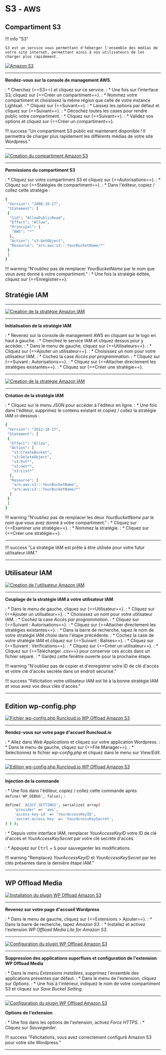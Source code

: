 # S3 <small>- AWS</small>

## Compartiment S3

!!! info "S3"

    S3 est un service vous permettant d'héberger l'ensemble des médias de votre site internet, permettant ainsi à vos utilisateurs de les charger plus rapidement.

<p><a href="../assets/images/aws/s3/fr/1.gif" target="_blank"><img alt="Amazon S3" src="../assets/images/aws/s3/fr/1.gif"></a></p>

***

**Rendez-vous sur la console de management AWS.**

:    * Cherchez {==S3==} et cliquez sur ce service.
:    * Une fois sur l'interface S3, cliquez sur {==Créer un compartiment==}.
:    * Nommez votre compartiment et choisissez la même région que celle de votre instance Lightsail.
:    * Cliquez sur {==Suivant==}.
:    * Laissez les options par défaut et cliquez sur {==Suivant==}.
:    * Décochez toutes les cases pour rendre public votre compartiment.
:    * Cliquez sur {==Suivant==}.
:    * Validez vos options et cliquez sur {==Créer un compartiment==}.

!!! success "Un compartiment S3 public est maintenant disponible ! Il permettra de charger plus rapidement les différents médias de votre site Wordpress."

***

<p><a href="../assets/images/aws/s3/fr/2.gif" target="_blank"><img alt="Creation du compartiment Amazon S3" src="../assets/images/aws/s3/fr/2.gif"></a></p>

***

**Permissions du compartiment S3**

:    * Cliquez sur votre compartiment S3 et cliquez sur {==Autorisations==}.
:    * Cliquez sur {==Statégies de compartiment==}.
:    * Dans l'éditeur, copiez / collez cette stratégie : 
``` sh
{
 "Version": "2008-10-17",
 "Statement": [
 {
  "Sid": "AllowPublicRead",
  "Effect": "Allow",
  "Principal": {
   "AWS": "*"
  },
  "Action": "s3:GetObject",
  "Resource": "arn:aws:s3:::YourBucketName/*"
 }
 ]
}
```

!!! warning "N'oubliez pas de remplacer *YourBucketName* par le nom que vous avez donné à votre compartiment."
:    * Une fois la stratégie éditée, cliquez sur {==Enregistrer==}.

## Stratégie IAM

***

<p><a href="../assets/images/aws/s3/fr/3a.gif" target="_blank"><img alt="Creation de la stratégie Amazon IAM" src="../assets/images/aws/s3/fr/3a.gif"></a></p>

***

**Initialisation de la stratégie IAM**

:    * Revenez sur la console de management AWS en cliquant sur le logo en haut à gauche.
:    * Cherchez le service IAM et cliquez dessus pour y accéder.
:    * Dans le menu de gauche, cliquez sur {==Utilisateurs==}.
:    * Cliquez sur {==Ajouter un utilisateur==}.
:    * Choisissez un nom pour votre utilisateur IAM.
:    * Cochez la case *Accès par programmation*.
:    * Cliquez sur {==Suivant : Autorisations==}.
:    * Cliquez sur {==Attacher directement les stratégies existantes==}.
:    * Cliquez sur {==Créer une stratégie==}.

***

<p><a href="../assets/images/aws/s3/fr/3b.gif" target="_blank"><img alt="Creation de la stratégie Amazon IAM" src="../assets/images/aws/s3/fr/3b.gif"></a></p>

***

**Création de la stratégie IAM**

:    * Cliquez sur le menu JSON pour accéder à l'éditeur en ligne.
:    * Une fois dans l'éditeur, supprimez le contenu existant et copiez / collez la stratégie IAM ci-dessous :
``` sh
{
 "Version": "2012-10-17",
 "Statement": [
 {
  "Effect": "Allow",
  "Action": [
   "s3:CreateBucket",
   "s3:DeleteObject",
   "s3:Put*",
   "s3:Get*",
   "s3:List*"
  ],
  "Resource": [
   "arn:aws:s3:::YourBucketName",
   "arn:aws:s3:::YourBucketName/*"
  ]
 }
 ]
}
```

!!! warning "N'oubliez pas de remplacer les deux *YourBucketName* par le nom que vous avez donné à votre compartiment."
:    * Cliquez sur {==Examiner une stratégie==}.
:    * Nommez la stratégie.
:    * Cliquez sur {==Créer une stratégie==}.

***

!!! success "La stratégie IAM est prête à être utilisée pour votre futur utilisateur IAM."

***

## Utilisateur IAM

<p><a href="../assets/images/aws/s3/fr/3c.gif" target="_blank"><img alt="Creation de l'utilisateur Amazon IAM" src="../assets/images/aws/s3/fr/3c.gif"></a></p>

***

**Couplage de la stratégie IAM à votre utilisateur IAM**

:    * Dans le menu de gauche, cliquez sur {==Utilisateur==}.
:    * Cliquez sur {==Ajouter un utilisateur==}.
:    * Choisissez un nom pour votre utilisateur IAM.
:    * Cochez la case *Accès par programmation*.
:    * Cliquez sur {==Suivant : Autorisations==}.
:    * Cliquez sur {==Attacher directement les stratégies existantes==}.
:    * Dans la barre de recherche, tapez le nom de votre stratégie IAM choisi dans l'étape précédente.
:    * Cochez la case de votre stratégie IAM et cliquez sur {==Suivant : Balises==}.
:    * Cliquez sur {==Suivant : Vérifications==}.
:    * Cliquez sur {==Créer un utilisateur==}.
:    * Cliquez sur {==Télécharger .csv==} pour conserver ces accès dans un fichier séparé.
:    * Gardez cette fenêtre ouverte pour la prochaine étape.

!!! warning "N'oubliez pas de copier et d'enregistrer votre ID de clé d'accès et votre clé d'accès secrète dans un endroit sécurisé."

!!! success "Félicitation votre utilisateur IAM est lié à la bonne stratégie IAM et vous avez vos deux clés d'accès."

***

## Edition wp-config.php

<p><a href="../assets/images/aws/s3/fr/4.gif" target="_blank"><img alt="Fichier wp-config.php Runcloud.io WP Offload Amazon S3" src="../assets/images/aws/s3/fr/4.gif"></a></p>

***

**Rendez-vous sur votre page d'accueil Runcloud.io**

:    * Allez dans *Web Applications* et cliquez sur votre application Wordpress.
:    * Dans le menu de gauche, cliquez sur {==File Manager==}.
:    * Selectionnez le fichier *wp-config.php* et cliquez dans le menu sur *View/Edit*.

***

<p><a href="../assets/images/aws/s3/fr/5.gif" target="_blank"><img alt="Edition wp-config.php Runcloud.io WP Offload Amazon S3" src="../assets/images/aws/s3/fr/5.gif"></a></p>

***

**Injection de la commande**

:    * Une fois dans l'éditeur, copiez / collez cette commande après `define('WP_DEBUG', false);` : 
``` sh
define( 'AS3CF_SETTINGS', serialize( array(
    'provider' => 'aws',
    'access-key-id' => 'YourAccessKeyID',
    'secret-access-key' => 'YourAccessKeySecret',
) ) );
```
:    * Depuis votre interface IAM, remplacer *YourAccessKeyID* votre ID de clé d'accès et *YourAccessKeySecret* par votre clé secrète d'accès.

:    * Appuyez sur <kbd>Ctrl</kbd> + <kbd>S</kbd> pour sauvegarder les modifications.

!!! warning "Remplacez *YourAccessKeyID* et *YourAccessKeySecret* par les clés présentes dans la dernière étape IAM."

***

## WP Offload Media

<p><a href="../assets/images/aws/s3/en/7a.gif" target="_blank"><img alt="Installation du plugin WP Offload Amazon S3" src="../assets/images/aws/s3/en/7a.gif"></a></p>

***

**Revenez sur votre page d'accueil Wordpress**

:    * Dans le menu de gauche, cliquez sur {==Extensions > Ajouter==}.
:    * Dans la barre de recherche, tapez *Amazon S3*.
:    * Installez et activez l'extension *WP Offload Media Lite for Amazon S3*.

***

<p><a href="../assets/images/aws/s3/en/7b.gif" target="_blank"><img alt="Configuration du plugin WP Offload Amazon S3" src="../assets/images/aws/s3/en/7b.gif"></a></p>

***

**Suppression des applications superflues et configuration de l'extension WP Offload Media**

:    * Dans le menu *Extensions installées*, supprimez l'ensemble des applications présentes par défaut.
:    * Dans le menu de l'extension, cliquez sur *Options*.
:    * Une fois à l'intérieur, indiquez le nom de votre compartiment S3 et cliquez sur *Save Bucket Setting*.

***

<p><a href="../assets/images/aws/s3/en/8.gif" target="_blank"><img alt="Configuration du plugin WP Offload Amazon S3" src="../assets/images/aws/s3/en/8.gif"></a></p>

**Options de l'extension**

:    * Une fois dans les options de l'extension, activez *Force HTTPS*.
:    * Cliquez sur *Sauvegarder*.

!!! success "Félicitations, vous avez correctement configuré Amazon S3 pour votre site Wordpress."

***